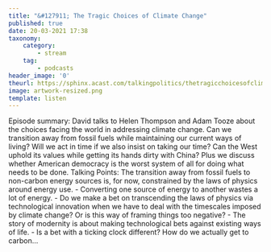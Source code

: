 ```yaml
---
title: "&#127911; The Tragic Choices of Climate Change"
published: true
date: 20-03-2021 17:38
taxonomy:
    category:
        - stream
    tag:
        - podcasts
header_image: '0'
theurl: https://sphinx.acast.com/talkingpolitics/thetragicchoicesofclimatechange/media.mp3?tk=eyJ0ayI6ImRlZmF1bHQiLCJhZHMiOnRydWUsInNwb25zIjp0cnVlLCJpbiI6Imh0dHBzOi8vYXRlYW0tcGVnYXN1cy1hc3NldHMtYnVja2V0LXByb2QuczMuZXUtd2VzdC0xLmFtYXpvbmF3cy5jb20vOWEwM2ZlOWUtMWZmMC00ZGNjLWIzZjYtNTBiZDFmMDE2ZWE0L2F1ZGlvL3B1YmxpY2ludHJvLWttM212MTR1LWZpbmFsX3RwX25ld19tZXNzYWdlX2Zvcl9taXhpbmcubXAzIiwic3RhdHVzIjoicHVibGljIn0=&sig=oFeVKSFyMikd7G1WB9OXR9stPpyR6UTfX-mfqzDtdLw
image: artwork-resized.png
template: listen
--- 
```

Episode summary: David talks to Helen Thompson and Adam Tooze about the choices facing the world in addressing climate change. Can we transition away from fossil fuels while maintaining our current ways of living? Will we act in time if we also insist on taking our time? Can the West uphold its values while getting its hands dirty with China? Plus we discuss whether American democracy is the worst system of all for doing what needs to be done. Talking Points: The transition away from fossil fuels to non-carbon energy sources is, for now, constrained by the laws of physics around energy use. - Converting one source of energy to another wastes a lot of energy. - Do we make a bet on transcending the laws of physics via technological innovation when we have to deal with the timescales imposed by climate change? Or is this way of framing things too negative? - The story of modernity is about making technological bets against existing ways of life. - Is a bet with a ticking clock different? How do we actually get to carbon…
